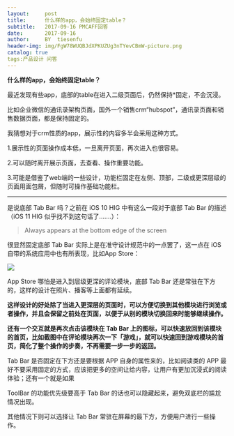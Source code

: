 ```yaml
---
layout:     post   				    
title:      什么样的app，会始终固定table？				 
subtitle:   2017-09-16 PMCAFF回答 
date:       2017-09-16 				
author:     BY 	tiesenfu					
header-img: img/FgW78WUQBJdXPKUZUg3nTYevCBmW-picture.png 	
catalog: true 						
tags:产品设计 问答 
---
```


**什么样的app，会始终固定table？**

最近发现有些app，底部的table在进入二级页面后，仍然保持*固定，不会沉浸。

比如企业微信的通讯录架构页面，国外一个销售crm“hubspot”，通讯录页面和销售数据页面，都是保持固定的。

我猜想对于crm性质的app，展示性的内容多半会采用这种方式。

1.展示性的页面操作成本低，一旦离开页面，再次进入也很容易。

2.可以随时离开展示页面，去查看、操作重要功能。

3.可能是借鉴了web端的一些设计，功能栏固定在左侧、顶部，二级或更深层级的页面用面包屑，但随时可操作基础功能栏。


---

是说底部 Tab Bar 吗？之前在 iOS 10 HIG 中有这么一段对于底部 Tab Bar 的描述（iOS 11 HIG 似乎找不到这句话了.......）：

> Always appears at the bottom edge of the screen

很显然固定底部 Tab Bar 实际上是在准守设计规范中的一点罢了，这一点在 iOS 自带的系统应用中也有所表现，比如App Store：

![](http://ww1.sinaimg.cn/large/8a8395f4gy1fmfc6rck1kj21c40um1gi.jpg)

App Store 哪怕是进入到层级更深的评论模块，底部 Tab Bar 还是常驻在下方的，这样的设计在照片、播客等上面都有延续。

**这样设计的好处除了当进入更深层的页面时，可以方便切换到其他模块进行浏览或者操作，并且会保留之前处在页面，以便于从别的模块切换回来时能够继续操作。**

**还有一个交互就是再次点击该模块在 Tab Bar 上的图标，可以快速放回到该模块的首页，比如截图中在评论模块再次一下「游戏」，就可以快速回到游戏模块的首页，简化了整个操作的步奏，不再需要一步一步的返回。**

Tab Bar 是否固定在下方还是要根据 APP 自身的属性来的，比如阅读类的 APP 最好不要采用固定的方式，应该把更多的空间让给内容，让用户有更加沉浸式的阅读体验；还有一个就是如果 

ToolBar 的功能优先级要高于 Tab Bar 的话也可以隐藏起来，避免双底栏的尴尬情况出现。

其他情况下则可以选择让 Tab Bar 常驻在屏幕的最下方，方便用户进行一些操作。
